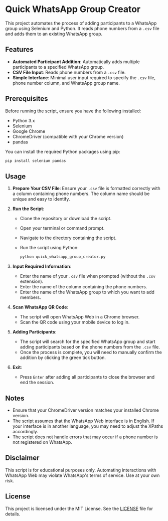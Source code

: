 # Quick WhatsApp Group Creator

This project automates the process of adding participants to a WhatsApp group using Selenium and Python. It reads phone numbers from a `.csv` file and adds them to an existing WhatsApp group.

## Features

- **Automated Participant Addition**: Automatically adds multiple participants to a specified WhatsApp group.
- **CSV File Input**: Reads phone numbers from a `.csv` file.
- **Simple Interface**: Minimal user input required to specify the `.csv` file, phone number column, and WhatsApp group name.

## Prerequisites

Before running the script, ensure you have the following installed:

- Python 3.x
- Selenium
- Google Chrome
- ChromeDriver (compatible with your Chrome version)
- pandas

You can install the required Python packages using pip:

```bash
pip install selenium pandas
```

## Usage

1. **Prepare Your CSV File**: Ensure your `.csv` file is formatted correctly with a column containing phone numbers. The column name should be unique and easy to identify.

2. **Run the Script**:

   - Clone the repository or download the script.
   - Open your terminal or command prompt.
   - Navigate to the directory containing the script.
   - Run the script using Python:

     ```bash
     python quick_whatsapp_group_creator.py
     ```

3. **Input Required Information**:

   - Enter the name of your `.csv` file when prompted (without the `.csv` extension).
   - Enter the name of the column containing the phone numbers.
   - Enter the name of the WhatsApp group to which you want to add members.

4. **Scan WhatsApp QR Code**:

   - The script will open WhatsApp Web in a Chrome browser.
   - Scan the QR code using your mobile device to log in.

5. **Adding Participants**:

   - The script will search for the specified WhatsApp group and start adding participants based on the phone numbers from the `.csv` file.
   - Once the process is complete, you will need to manually confirm the addition by clicking the green tick button.

6. **Exit**:

   - Press `Enter` after adding all participants to close the browser and end the session.

## Notes

- Ensure that your ChromeDriver version matches your installed Chrome version.
- The script assumes that the WhatsApp Web interface is in English. If your interface is in another language, you may need to adjust the XPaths accordingly.
- The script does not handle errors that may occur if a phone number is not registered on WhatsApp.

## Disclaimer

This script is for educational purposes only. Automating interactions with WhatsApp Web may violate WhatsApp's terms of service. Use at your own risk.

## License

This project is licensed under the MIT License. See the [LICENSE](LICENSE) file for details.
